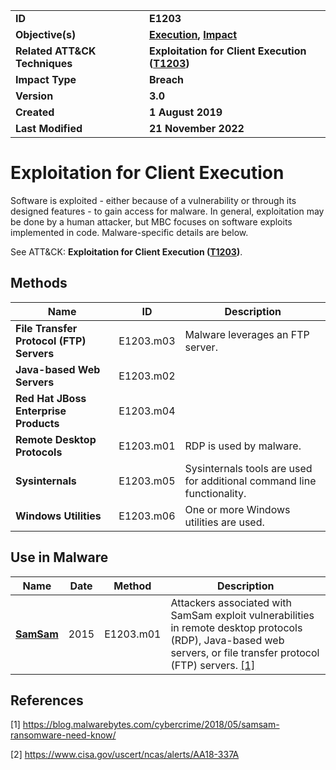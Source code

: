 <table>
<tr>
<td><b>ID</b></td>
<td><b>E1203</b></td>
</tr>
<tr>
<td><b>Objective(s)</b></td>
<td><b><a href="../execution">Execution</a>, <a href="../impact">Impact</a></b></td>
</tr>
<tr>
<td><b>Related ATT&CK Techniques</b></td>
<td><b>Exploitation for Client Execution (<a href="https://attack.mitre.org/techniques/T1203">T1203</a>)</b></td>
</tr>
<tr>
<td><b>Impact Type</b></td>
<td><b>Breach</b></td>
</tr>
<tr>
<td><b>Version</b></td>
<td><b>3.0</b></td>
</tr>
<tr>
<td><b>Created</b></td>
<td><b>1 August 2019</b></td>
</tr>
<tr>
<td><b>Last Modified</b></td>
<td><b>21 November 2022</b></td>
</tr>
</table>


# Exploitation for Client Execution

Software is exploited - either because of a vulnerability or through its designed features - to gain access for malware. In general, exploitation may be done by a human attacker, but MBC focuses on software exploits implemented in code. Malware-specific details are below.

See ATT&CK: **Exploitation for Client Execution ([T1203](https://attack.mitre.org/techniques/T1203))**.

## Methods

|Name|ID|Description|
|---|---|---|
|**File Transfer Protocol (FTP) Servers**|E1203.m03|Malware leverages an FTP server.|
|**Java-based Web Servers**|E1203.m02||
|**Red Hat JBoss Enterprise Products**|E1203.m04||
|**Remote Desktop Protocols**|E1203.m01|RDP is used by malware.|
|**Sysinternals**|E1203.m05|Sysinternals tools are used for additional command line functionality.|
|**Windows Utilities**|E1203.m06|One or more Windows utilities are used.|

## Use in Malware

|Name|Date|Method|Description|
|---|---|---|---|
|[**SamSam**](../xample-malware/samsam.md)|2015|E1203.m01|Attackers associated with SamSam exploit vulnerabilities in remote desktop protocols (RDP), Java-based web servers, or file transfer protocol (FTP) servers. [[1]](#1)|

## References

<a name="1">[1]</a> https://blog.malwarebytes.com/cybercrime/2018/05/samsam-ransomware-need-know/

<a name="2">[2]</a> https://www.cisa.gov/uscert/ncas/alerts/AA18-337A

